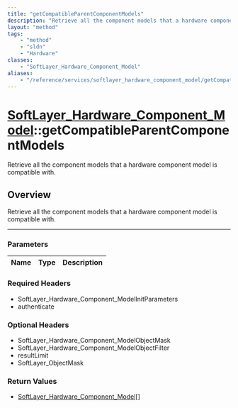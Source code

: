 ```yaml
---
title: "getCompatibleParentComponentModels"
description: "Retrieve all the component models that a hardware component model is compatible with."
layout: "method"
tags:
    - "method"
    - "sldn"
    - "Hardware"
classes:
    - "SoftLayer_Hardware_Component_Model"
aliases:
    - "/reference/services/softlayer_hardware_component_model/getCompatibleParentComponentModels"
---
```

# [SoftLayer_Hardware_Component_Model](/reference/services/SoftLayer_Hardware_Component_Model)::getCompatibleParentComponentModels


Retrieve all the component models that a hardware component model is compatible with.


## Overview 
Retrieve all the component models that a hardware component model is compatible with.

-----

### Parameters 
|Name | Type | Description |
| --- | --- | --- |


### Required Headers
* SoftLayer_Hardware_Component_ModelInitParameters
* authenticate


### Optional Headers
* SoftLayer_Hardware_Component_ModelObjectMask
* SoftLayer_Hardware_Component_ModelObjectFilter
* resultLimit
* SoftLayer_ObjectMask

### Return Values
* <a href='/reference/datatypes/SoftLayer_Hardware_Component_Model'>SoftLayer_Hardware_Component_Model[] </a>




